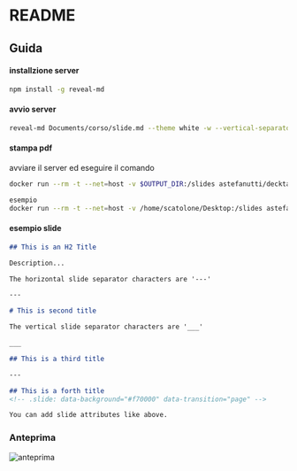 # README

## Guida

#### installzione server

```sh
npm install -g reveal-md
```

#### avvio server

```sh
reveal-md Documents/corso/slide.md --theme white -w --vertical-separator "___"
```

#### stampa pdf

avviare il server ed eseguire il comando
```sh
docker run --rm -t --net=host -v $OUTPUT_DIR:/slides astefanutti/decktape $URL $OUTPUT_FILENAME

esempio
docker run --rm -t --net=host -v /home/scatolone/Desktop:/slides astefanutti/decktape http://localhost:1948/slide.md#/ prova.pdf
```

#### esempio slide

```md
## This is an H2 Title

Description...

The horizontal slide separator characters are '---'

---

# This is second title

The vertical slide separator characters are '___'

___

## This is a third title

---

## This is a forth title
<!-- .slide: data-background="#f70000" data-transition="page" -->

You can add slide attributes like above.
```

### Anteprima
![anteprima](https://gitlab.tdnet.it/d.ginnasio/slide/-/wikis/uploads/f14240d6adb71d82b134d4921ea79599/Screenshot_from_2021-07-30_17-57-07.png)
